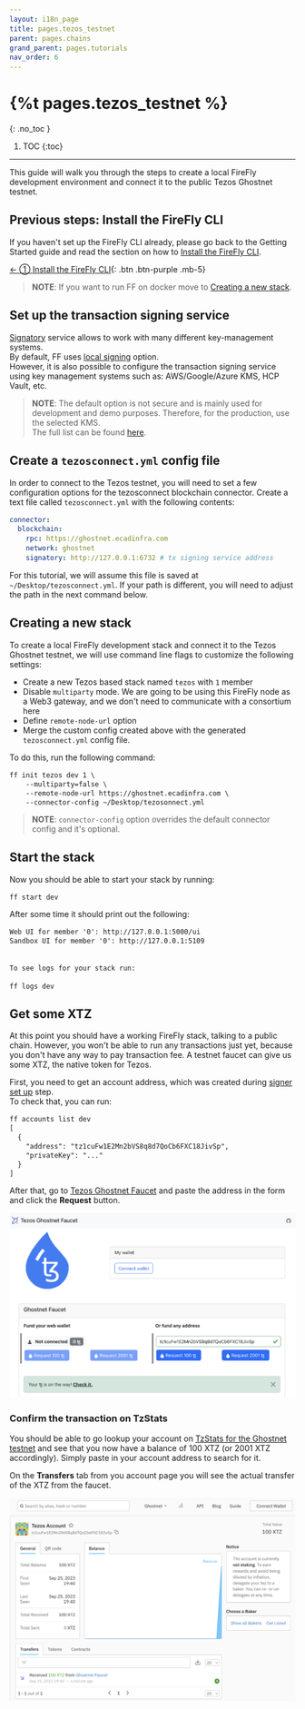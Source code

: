 ```yaml
---
layout: i18n_page
title: pages.tezos_testnet
parent: pages.chains
grand_parent: pages.tutorials
nav_order: 6
---
```


# {%t pages.tezos_testnet %}
{: .no_toc }

1. TOC
{:toc}

---

This guide will walk you through the steps to create a local FireFly development environment and connect it to the public Tezos Ghostnet testnet.

## Previous steps: Install the FireFly CLI

If you haven't set up the FireFly CLI already, please go back to the Getting Started guide and read the section on how to [Install the FireFly CLI](../../gettingstarted/firefly_cli.md).

[← ① Install the FireFly CLI](../../gettingstarted/firefly_cli.md){: .btn .btn-purple .mb-5}

> **NOTE**: If you want to run FF on docker move to [Creating a new stack](https://github.com/alex-semenyuk/firefly/edit/fix_tezos_doc/docs/tutorials/chains/tezos_testnet.md#new-stack).

## Set up the transaction signing service <a name="signatory"></a>

[Signatory](https://signatory.io/) service allows to work with many different key-management systems.\
By default, FF uses [local signing](https://signatory.io/docs/file_based) option.\
However, it is also possible to configure the transaction signing service using key management systems such as: AWS/Google/Azure KMS, HCP Vault, etc.
> **NOTE**: The default option is not secure and is mainly used for development and demo purposes. Therefore, for the production, use the selected KMS.\
The full list can be found [here](https://github.com/ecadlabs/signatory#backend-kmshsm-support-status).

## Create a `tezosconnect.yml` config file

In order to connect to the Tezos testnet, you will need to set a few configuration options for the tezosconnect blockchain connector. Create a text file called `tezosconnect.yml` with the following contents:

```yml
connector:
  blockchain:
    rpc: https://ghostnet.ecadinfra.com
    network: ghostnet
    signatory: http://127.0.0.1:6732 # tx signing service address
```

For this tutorial, we will assume this file is saved at `~/Desktop/tezosconnect.yml`. If your path is different, you will need to adjust the path in the next command below.

## Creating a new stack <a name="new-stack"></a>

To create a local FireFly development stack and connect it to the Tezos Ghostnet testnet, we will use command line flags to customize the following settings:

- Create a new Tezos based stack named `tezos` with `1` member
- Disable `multiparty` mode. We are going to be using this FireFly node as a Web3 gateway, and we don't need to communicate with a consortium here
- Define `remote-node-url` option 
- Merge the custom config created above with the generated `tezosconnect.yml` config file.

To do this, run the following command:

```
ff init tezos dev 1 \
    --multiparty=false \
    --remote-node-url https://ghostnet.ecadinfra.com \
    --connector-config ~/Desktop/tezosonnect.yml
```

> **NOTE**: `connector-config` option overrides the default connector config and it's optional.


## Start the stack

Now you should be able to start your stack by running:

```
ff start dev
```

After some time it should print out the following:

```
Web UI for member '0': http://127.0.0.1:5000/ui
Sandbox UI for member '0': http://127.0.0.1:5109


To see logs for your stack run:

ff logs dev
```

## Get some XTZ

At this point you should have a working FireFly stack, talking to a public chain. However, you won't be able to run any transactions just yet, because you don't have any way to pay transaction fee. A testnet faucet can give us some XTZ, the native token for Tezos.

First, you need to get an account address, which was created during [signer set up](#signatory) step.\
To check that, you can run:
```
ff accounts list dev
[
  {
    "address": "tz1cuFw1E2Mn2bVS8q8d7QoCb6FXC18JivSp",
    "privateKey": "..."
  }
]
```


After that, go to [Tezos Ghostnet Faucet](https://faucet.ghostnet.teztnets.xyz/) and paste the address in the form and click the **Request** button.

![Tezos Faucet](images/tezos_faucet.png)

### Confirm the transaction on TzStats
You should be able to go lookup your account on [TzStats for the Ghostnet testnet](https://ghost.tzstats.com/) and see that you now have a balance of 100 XTZ (or 2001 XTZ accordingly). Simply paste in your account address to search for it.

On the **Transfers** tab from you account page you will see the actual transfer of the XTZ from the faucet.

![TzStats](images/tezos_explorer.png)
